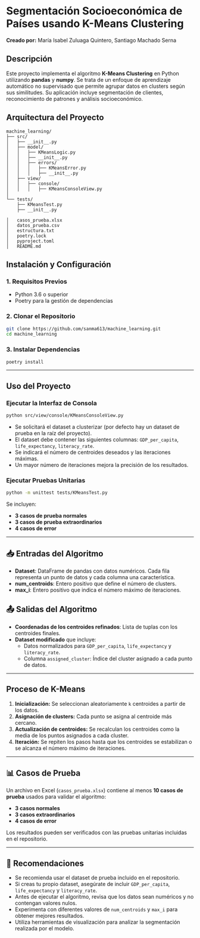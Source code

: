 # Segmentación Socioeconómica de Países usando K-Means Clustering

**Creado por:** María Isabel Zuluaga Quintero, Santiago Machado Serna

## Descripción

Este proyecto implementa el algoritmo **K-Means Clustering** en Python utilizando **pandas** y **numpy**. Se trata de un enfoque de aprendizaje automático no supervisado que permite agrupar datos en clusters según sus similitudes. Su aplicación incluye segmentación de clientes, reconocimiento de patrones y análisis socioeconómico.

## Arquitectura del Proyecto

```
machine_learning/
├── src/
│   ├── __init__.py
│   ├── model/
│   │   ├── KMeansLogic.py
│   │   ├── __init__.py
│   │   ├── errors/
│   │   │   ├── KMeansError.py
│   │   │   ├── __init__.py
│   ├── view/
│   │   ├── console/
│   │   │   ├── KMeansConsoleView.py
│
└── tests/
    ├── KMeansTest.py
    ├── __init__.py

│   casos_prueba.xlsx
│   datos_prueba.csv
│   estructura.txt
│   poetry.lock
│   pyproject.toml
│   README.md
```

## Instalación y Configuración

### **1. Requisitos Previos**

- Python 3.6 o superior
- Poetry para la gestión de dependencias

### **2. Clonar el Repositorio**

```sh
git clone https://github.com/sanma613/machine_learning.git
cd machine_learning
```

### **3. Instalar Dependencias**

```sh
poetry install
```

---

## Uso del Proyecto

### **Ejecutar la Interfaz de Consola**

```sh
python src/view/console/KMeansConsoleView.py
```

- Se solicitará el dataset a clusterizar (por defecto hay un dataset de prueba en la raíz del proyecto).
- El dataset debe contener las siguientes columnas: `GDP_per_capita`, `life_expectancy`, `literacy_rate`.
- Se indicará el número de centroides deseados y las iteraciones máximas.
- Un mayor número de iteraciones mejora la precisión de los resultados.

### **Ejecutar Pruebas Unitarias**

```sh
python -m unittest tests/KMeansTest.py
```

Se incluyen:

- **3 casos de prueba normales**
- **3 casos de prueba extraordinarios**
- **4 casos de error**

---

## 📥 Entradas del Algoritmo

- **Dataset**: DataFrame de pandas con datos numéricos. Cada fila representa un punto de datos y cada columna una característica.
- **num_centroids**: Entero positivo que define el número de clusters.
- **max_i**: Entero positivo que indica el número máximo de iteraciones.

## 📤 Salidas del Algoritmo

- **Coordenadas de los centroides refinados**: Lista de tuplas con los centroides finales.
- **Dataset modificado** que incluye:
  - Datos normalizados para `GDP_per_capita`, `life_expectancy` y `literacy_rate`.
  - Columna `assigned_cluster`: Índice del cluster asignado a cada punto de datos.

---

## Proceso de K-Means

1. **Inicialización:** Se seleccionan aleatoriamente `k` centroides a partir de los datos.
2. **Asignación de clusters:** Cada punto se asigna al centroide más cercano.
3. **Actualización de centroides:** Se recalculan los centroides como la media de los puntos asignados a cada cluster.
4. **Iteración:** Se repiten los pasos hasta que los centroides se estabilizan o se alcanza el número máximo de iteraciones.

---

## 📊 Casos de Prueba

Un archivo en Excel (`casos_prueba.xlsx`) contiene al menos **10 casos de prueba** usados para validar el algoritmo:

- **3 casos normales**
- **3 casos extraordinarios**
- **4 casos de error**

Los resultados pueden ser verificados con las pruebas unitarias incluidas en el repositorio.

---

## 📌 Recomendaciones

- Se recomienda usar el dataset de prueba incluido en el repositorio.
- Si creas tu propio dataset, asegúrate de incluir `GDP_per_capita`, `life_expectancy` y `literacy_rate`.
- Antes de ejecutar el algoritmo, revisa que los datos sean numéricos y no contengan valores nulos.
- Experimenta con diferentes valores de `num_centroids` y `max_i` para obtener mejores resultados.
- Utiliza herramientas de visualización para analizar la segmentación realizada por el modelo.
